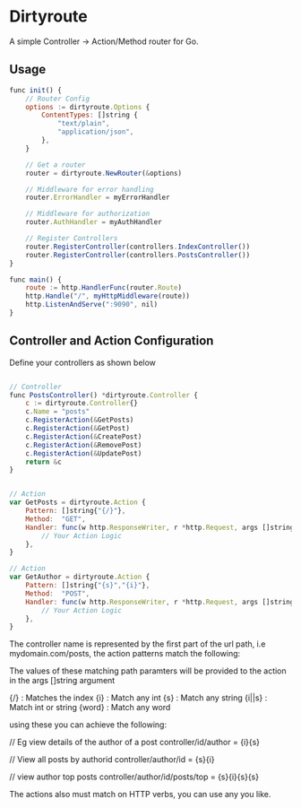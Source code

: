 # Dirtyroute
A simple Controller -> Action/Method router for Go.

## Usage
`````javascript
func init() {
    // Router Config
    options := dirtyroute.Options {
        ContentTypes: []string {
            "text/plain",
            "application/json",
        },
    }

    // Get a router
    router = dirtyroute.NewRouter(&options)

    // Middleware for error handling
    router.ErrorHandler = myErrorHandler

    // Middleware for authorization
    router.AuthHandler = myAuthHandler

    // Register Controllers
    router.RegisterController(controllers.IndexController())
    router.RegisterController(controllers.PostsController())
}

func main() {
    route := http.HandlerFunc(router.Route)
    http.Handle("/", myHttpMiddleware(route))
    http.ListenAndServe(":9090", nil)
}
`````

## Controller and Action Configuration

Define your controllers as shown below

`````javascript

// Controller
func PostsController() *dirtyroute.Controller {
	c := dirtyroute.Controller{}
	c.Name = "posts"
	c.RegisterAction(&GetPosts)
	c.RegisterAction(&GetPost)
	c.RegisterAction(&CreatePost)
	c.RegisterAction(&RemovePost)
	c.RegisterAction(&UpdatePost)
	return &c
}


// Action
var GetPosts = dirtyroute.Action {
	Pattern: []string{"{/}"},
	Method:  "GET",
	Handler: func(w http.ResponseWriter, r *http.Request, args []string) {
	    // Your Action Logic
	},
}

// Action
var GetAuthor = dirtyroute.Action {
	Pattern: []string{"{s}","{i}"},
	Method:  "POST",
	Handler: func(w http.ResponseWriter, r *http.Request, args []string) {
	    // Your Action Logic
	},
}
`````

The controller name is represented by the first part of the url path,
i.e mydomain.com/posts, the action patterns match the following:

The values of these matching path paramters will be provided to the action
in the args []string argument

{/} : Matches the index
{i} : Match any int
{s} : Match any string
{i||s} : Match int or string
{word} : Match any word

using these you can achieve the following:

// Eg view details of the author of a post
controller/id/author = {i}{s}

// View all posts by authorid
controller/author/id = {s}{i}

// view author top posts
controller/author/id/posts/top = {s}{i}{s}{s}


The actions also must match on HTTP verbs, you can use any you like.